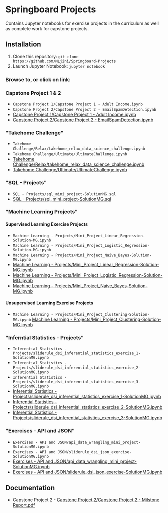 # Springboard Projects
Contains Jupyter notebooks for exercise projects in the curriculum as well as complete work for capstone projects.


## Installation
1. Clone this repository: `git clone https://github.com/MLjini/Springboard-Projects`
2. Launch Jupyter Notebook: `jupyter notebook`
### Browse to, or click on link:
### Capstone Project 1 & 2 
* `Capstone Project 1/Capstone Project 1 - Adult Income.ipynb`
* `Capstone Project 2/Capstone Project 2 - EmailSpamDetection.ipynb`
* [Capstone Project 1/Capstone Project 1 - Adult Income.ipynb](https://github.com/MLJini/Springboard-Projects/blob/master/Capstone%20Project%201/Capstone%20Project%201%20-%20Adult%20Income.ipynb)
* [Capstone Project 2/Capstone Project 2 - EmailSpamDetection.ipynb](https://github.com/MLJini/Springboard-Projects/blob/master/Capstone%20Project%202/Capstone%20Project%202%20-%20EmailSpamDetection.ipynb)

### "Takehome Challenge"
* `Takehome Challenge/Relax/takehome_relax_data_science_challenge.ipynb`
* `Takehome Challenge/Ultimate/UltimateChallenge.ipynb`
* [Takehome Challenge/Relax/takehome_relax_data_science_challenge.ipynb](https://github.com/MLJini/Springboard-Projects/blob/master/Takehome%20Challenge/Relax/takehome_relax_data_science_challenge.ipynb)
* [Takehome Challenge/Ultimate/UltimateChallenge.ipynb](https://github.com/MLJini/Springboard-Projects/blob/master/Takehome%20Challenge/Takehome%20Challenge/Ultimate/UltimateChallenge.ipynb)

### "SQL - Projects"
* `SQL - Projects/sql_mini_project-SolutionMG.sql`
* [SQL - Projects/sql_mini_project-SolutionMG.sql](https://github.com/MLJini/Springboard-Projects/blob/master/SQL%20-%20Projects/sql_mini_project-SolutionMG.sql)

### "Machine Learning Projects"
#### Supervised Learning Exercise Projects
* `Machine Learning - Projects/Mini_Project_Linear_Regression-Solution-MG.ipynb`
* `Machine Learning - Projects/Mini_Project_Logistic_Regression-Solution-MG.ipynb`
* `Machine Learning - Projects/Mini_Project_Naive_Bayes-Solution-MG.ipynb`
* [Machine Learning - Projects/Mini_Project_Linear_Regression-Solution-MG.ipynb](https://github.com/MLJini/Springboard-Projects/blob/master/Machine%20Learning%20-%20Projects/Mini_Project_Linear_Regression-Solution-MG.ipynb)
* [Machine Learning - Projects/Mini_Project_Logistic_Regression-Solution-MG.ipynb](https://github.com/MLJini/Springboard-Projects/blob/master/Machine%20Learning%20-%20Projects/Mini_Project_Logistic_Regression-Solution-MG.ipynb)
* [Machine Learning - Projects/Mini_Project_Naive_Bayes-Solution-MG.ipynb](https://github.com/MLJini/Springboard-Projects/blob/master/Machine%20Learning%20-%20Projects/Mini_Project_Naive_Bayes-Solution-MG.ipynb)

#### Unsupervised Learning Exercise Projects
* `Machine Learning - Projects/Mini_Project_Clustering-Solution-MG.ipynb`
[Machine Learning - Projects/Mini_Project_Clustering-Solution-MG.ipynb](https://github.com/MLJini/Springboard-Projects/blob/master/Machine%20Learning%20-%20Projects/Mini_Project_Clustering-Solution-MG.ipynb)


### "Inferntial Statistics - Projects"
* `Inferential Statistics - Projects/sliderule_dsi_inferential_statistics_exercise_1-SolutionMG.ipynb`
* `Inferential Statistics - Projects/sliderule_dsi_inferential_statistics_exercise_2-SolutionMG.ipynb`
* `Inferential Statistics - Projects/sliderule_dsi_inferential_statistics_exercise_3-SolutionMG.ipynb`
* [Inferential Statistics - Projects/sliderule_dsi_inferential_statistics_exercise_1-SolutionMG.ipynb](https://github.com/MLJini/Springboard-Projects/blob/master/Inferential%20Statistics%20-%20Projects/sliderule_dsi_inferential_statistics_exercise_1-SolutionMG.ipynb)
* [Inferential Statistics - Projects/sliderule_dsi_inferential_statistics_exercise_2-SolutionMG.ipynb](https://github.com/MLJini/Springboard-Projects/blob/master/Inferential%20Statistics%20-%20Projects/sliderule_dsi_inferential_statistics_exercise_2-SolutionMG.ipynb)
* [Inferential Statistics - Projects/sliderule_dsi_inferential_statistics_exercise_3-SolutionMG.ipynb](https://github.com/MLJini/Springboard-Projects/blob/master/Inferential%20Statistics%20-%20Projects/sliderule_dsi_inferential_statistics_exercise_3-SolutionMG.ipynb)

### "Exercises - API and JSON"
* `Exercises - API and JSON/api_data_wrangling_mini_project-SolutionMG.ipynb`
* `Exercises - API and JSON/sliderule_dsi_json_exercise-SolutionMG.ipynb`
* [Exercises - API and JSON/api_data_wrangling_mini_project-SolutionMG.ipynb](https://github.com/MLJini/Springboard-Projects/blob/master/Exercises%20-%20API%20and%20JSON/pi_data_wrangling_mini_project-SolutionMG.ipynb)
* [Exercises - API and JSON/sliderule_dsi_json_exercise-SolutionMG.ipynb](https://github.com/MLJini/Springboard-Projects/blob/master/Exercises%20-%20API%20and%20JSON/sliderule_dsi_json_exercise-SolutionMG.ipynb)

## Documentation
* Capstone Project 2 - [Capstone Project 2/Capstone Project 2 - Milstone Report.pdf](https://github.com/MLJini/Springboard-Projects/blob/master/Capstone%20Project%202/)

